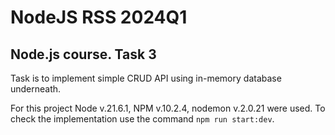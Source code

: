 # NodeJS RSS 2024Q1

## Node.js course. Task 3

Task is to implement simple CRUD API using in-memory database underneath.

For this project Node v.21.6.1, NPM v.10.2.4, nodemon v.2.0.21 were used.
To check the implementation use the command ```npm run start:dev```.
